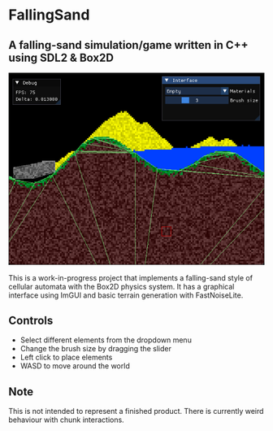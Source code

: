 # FallingSand
## A falling-sand simulation/game written in C++ using SDL2 & Box2D

![Screenshot](screen.jpg)

This is a work-in-progress project that implements a falling-sand style of cellular automata with the Box2D physics system. It has a graphical interface using ImGUI and basic terrain generation with FastNoiseLite.

## Controls
- Select different elements from the dropdown menu
- Change the brush size by dragging the slider
- Left click to place elements
- WASD to move around the world

## Note
This is not intended to represent a finished product. There is currently weird behaviour with chunk interactions.
